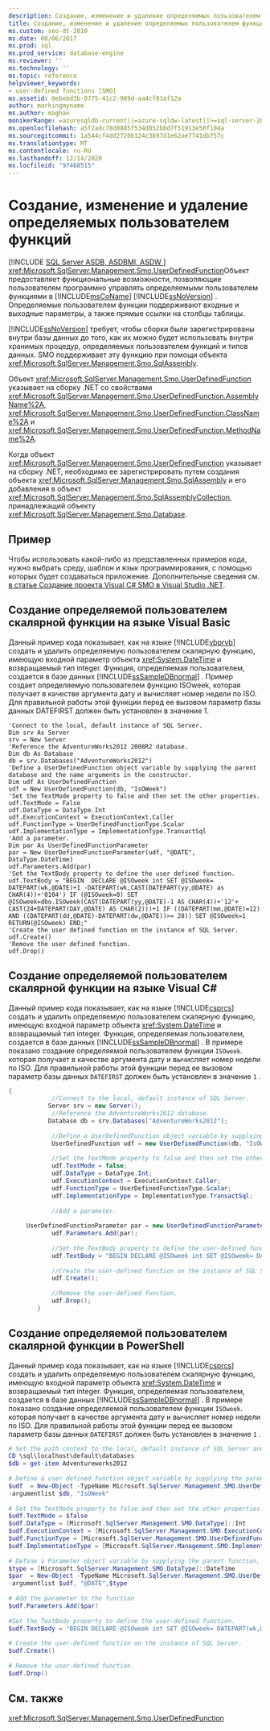 ```yaml
---
description: Создание, изменение и удаление определяемых пользователем функций
title: Создание, изменение и удаление определяемых пользователем функций
ms.custom: seo-dt-2019
ms.date: 08/06/2017
ms.prod: sql
ms.prod_service: database-engine
ms.reviewer: ''
ms.technology: ''
ms.topic: reference
helpviewer_keywords:
- user-defined functions [SMO]
ms.assetid: 0ebebd3b-0775-41c2-989d-aa4cf81af12a
author: markingmyname
ms.author: maghan
monikerRange: =azuresqldb-current||=azure-sqldw-latest||>=sql-server-2016||>=sql-server-linux-2017||=azuresqldb-mi-current
ms.openlocfilehash: a5f2adc78d8885f534d852b8d7f51913e50f104a
ms.sourcegitcommit: 1a544cf4dd2720b124c3697d1e62ae7741db757c
ms.translationtype: MT
ms.contentlocale: ru-RU
ms.lasthandoff: 12/14/2020
ms.locfileid: "97468515"
---
```

# <a name="creating-altering-and-removing-user-defined-functions"></a>Создание, изменение и удаление определяемых пользователем функций
[!INCLUDE [SQL Server ASDB, ASDBMI, ASDW ](../../../includes/applies-to-version/sql-asdb-asdbmi-asa.md)]
  <xref:Microsoft.SqlServer.Management.Smo.UserDefinedFunction>Объект предоставляет функциональные возможности, позволяющие пользователям программно управлять определяемыми пользователем функциями в [!INCLUDE[msCoName](../../../includes/msconame-md.md)] [!INCLUDE[ssNoVersion](../../../includes/ssnoversion-md.md)] . Определяемые пользователем функции поддерживают входные и выходные параметры, а также прямые ссылки на столбцы таблицы.  
  
 [!INCLUDE[ssNoVersion](../../../includes/ssnoversion-md.md)] требует, чтобы сборки были зарегистрированы внутри базы данных до того, как их можно будет использовать внутри хранимых процедур, определяемых пользователем функций и типов данных. SMO поддерживает эту функцию при помощи объекта <xref:Microsoft.SqlServer.Management.Smo.SqlAssembly>.  
  
 Объект <xref:Microsoft.SqlServer.Management.Smo.UserDefinedFunction> указывает на сборку .NET со свойствами <xref:Microsoft.SqlServer.Management.Smo.UserDefinedFunction.AssemblyName%2A>, <xref:Microsoft.SqlServer.Management.Smo.UserDefinedFunction.ClassName%2A> и <xref:Microsoft.SqlServer.Management.Smo.UserDefinedFunction.MethodName%2A>.  
  
 Когда объект <xref:Microsoft.SqlServer.Management.Smo.UserDefinedFunction> указывает на сборку .NET, необходимо ее зарегистрировать путем создания объекта <xref:Microsoft.SqlServer.Management.Smo.SqlAssembly> и его добавления в объект <xref:Microsoft.SqlServer.Management.Smo.SqlAssemblyCollection>, принадлежащий объекту <xref:Microsoft.SqlServer.Management.Smo.Database>.  
  
## <a name="example"></a>Пример  
 Чтобы использовать какой-либо из представленных примеров кода, нужно выбрать среду, шаблон и язык программирования, с помощью которых будет создаваться приложение. Дополнительные сведения см. [в статье Создание проекта Visual C&#35; SMO в Visual Studio .NET](../../../relational-databases/server-management-objects-smo/how-to-create-a-visual-csharp-smo-project-in-visual-studio-net.md).  
  
## <a name="creating-a-scalar-user-defined-function-in-visual-basic"></a>Создание определяемой пользователем скалярной функции на языке Visual Basic  
 Данный пример кода показывает, как на языке [!INCLUDE[vbprvb](../../../includes/vbprvb-md.md)] создать и удалить определяемую пользователем скалярную функцию, имеющую входной параметр объекта <xref:System.DateTime> и возвращаемый тип integer. Функция, определяемая пользователем, создается в базе данных [!INCLUDE[ssSampleDBnormal](../../../includes/sssampledbnormal-md.md)] . Пример создает определяемую пользователем функцию ISOweek, которая получает в качестве аргумента дату и вычисляет номер недели по ISO. Для правильной работы этой функции перед ее вызовом параметр базы данных DATEFIRST должен быть установлен в значение 1.  
  
```VBNET
'Connect to the local, default instance of SQL Server.
Dim srv As Server
srv = New Server
'Reference the AdventureWorks2012 2008R2 database.
Dim db As Database
db = srv.Databases("AdventureWorks2012")
'Define a UserDefinedFunction object variable by supplying the parent database and the name arguments in the constructor.
Dim udf As UserDefinedFunction
udf = New UserDefinedFunction(db, "IsOWeek")
'Set the TextMode property to false and then set the other properties.
udf.TextMode = False
udf.DataType = DataType.Int
udf.ExecutionContext = ExecutionContext.Caller
udf.FunctionType = UserDefinedFunctionType.Scalar
udf.ImplementationType = ImplementationType.TransactSql
'Add a parameter.
Dim par As UserDefinedFunctionParameter
par = New UserDefinedFunctionParameter(udf, "@DATE", DataType.DateTime)
udf.Parameters.Add(par)
'Set the TextBody property to define the user defined function.
udf.TextBody = "BEGIN  DECLARE @ISOweek int SET @ISOweek= DATEPART(wk,@DATE)+1 -DATEPART(wk,CAST(DATEPART(yy,@DATE) as CHAR(4))+'0104') IF (@ISOweek=0) SET @ISOweek=dbo.ISOweek(CAST(DATEPART(yy,@DATE)-1 AS CHAR(4))+'12'+ CAST(24+DATEPART(DAY,@DATE) AS CHAR(2)))+1 IF ((DATEPART(mm,@DATE)=12) AND ((DATEPART(dd,@DATE)-DATEPART(dw,@DATE))>= 28)) SET @ISOweek=1 RETURN(@ISOweek) END;"
'Create the user defined function on the instance of SQL Server.
udf.Create()
'Remove the user defined function.
udf.Drop()
``` 
  
## <a name="creating-a-scalar-user-defined-function-in-visual-c"></a>Создание определяемой пользователем скалярной функции на языке Visual C#  
 Данный пример кода показывает, как на языке [!INCLUDE[csprcs](../../../includes/csprcs-md.md)] создать и удалить определяемую пользователем скалярную функцию, имеющую входной параметр объекта <xref:System.DateTime> и возвращаемый тип integer. Функция, определяемая пользователем, создается в базе данных [!INCLUDE[ssSampleDBnormal](../../../includes/sssampledbnormal-md.md)] . В примере показано создание определяемой пользователем функции `ISOweek`. которая получает в качестве аргумента дату и вычисляет номер недели по ISO. Для правильной работы этой функции перед ее вызовом параметр базы данных `DATEFIRST` должен быть установлен в значение `1` .  
  
```csharp  
{  
            //Connect to the local, default instance of SQL Server.   
           Server srv = new Server();  
            //Reference the AdventureWorks2012 database.   
           Database db = srv.Databases["AdventureWorks2012"];  
  
            //Define a UserDefinedFunction object variable by supplying the parent database and the name arguments in the constructor.   
            UserDefinedFunction udf = new UserDefinedFunction(db, "IsOWeek");  
  
            //Set the TextMode property to false and then set the other properties.   
            udf.TextMode = false;  
            udf.DataType = DataType.Int;  
            udf.ExecutionContext = ExecutionContext.Caller;  
            udf.FunctionType = UserDefinedFunctionType.Scalar;  
            udf.ImplementationType = ImplementationType.TransactSql;  
  
            //Add a parameter.   
  
     UserDefinedFunctionParameter par = new UserDefinedFunctionParameter(udf, "@DATE", DataType.DateTime);  
            udf.Parameters.Add(par);  
  
            //Set the TextBody property to define the user-defined function.   
            udf.TextBody = "BEGIN DECLARE @ISOweek int SET @ISOweek= DATEPART(wk,@DATE)+1 -DATEPART(wk,CAST(DATEPART(yy,@DATE) as CHAR(4))+'0104') IF (@ISOweek=0) SET @ISOweek=dbo.ISOweek(CAST(DATEPART(yy,@DATE)-1 AS CHAR(4))+'12'+ CAST(24+DATEPART(DAY,@DATE) AS CHAR(2)))+1 IF ((DATEPART(mm,@DATE)=12) AND ((DATEPART(dd,@DATE)-DATEPART(dw,@DATE))>= 28)) SET @ISOweek=1 RETURN(@ISOweek) END;";  
  
            //Create the user-defined function on the instance of SQL Server.   
            udf.Create();  
  
            //Remove the user-defined function.   
            udf.Drop();  
        }  
```  
  
## <a name="creating-a-scalar-user-defined-function-in-powershell"></a>Создание определяемой пользователем скалярной функции в PowerShell  
 Данный пример кода показывает, как на языке [!INCLUDE[csprcs](../../../includes/csprcs-md.md)] создать и удалить определяемую пользователем скалярную функцию, имеющую входной параметр объекта <xref:System.DateTime> и возвращаемый тип integer. Функция, определяемая пользователем, создается в базе данных [!INCLUDE[ssSampleDBnormal](../../../includes/sssampledbnormal-md.md)] . В примере показано создание определяемой пользователем функции `ISOweek`. которая получает в качестве аргумента дату и вычисляет номер недели по ISO. Для правильной работы этой функции перед ее вызовом параметр базы данных `DATEFIRST` должен быть установлен в значение `1` .  
  
```powershell   
# Set the path context to the local, default instance of SQL Server and get a reference to AdventureWorks2012  
CD \sql\localhost\default\databases  
$db = get-item Adventureworks2012  
  
# Define a user defined function object variable by supplying the parent database and name arguments in the constructor.   
$udf  = New-Object -TypeName Microsoft.SqlServer.Management.SMO.UserDefinedFunction `  
-argumentlist $db, "IsOWeek"  
  
# Set the TextMode property to false and then set the other properties.   
$udf.TextMode = $false  
$udf.DataType = [Microsoft.SqlServer.Management.SMO.DataType]::Int   
$udf.ExecutionContext = [Microsoft.SqlServer.Management.SMO.ExecutionContext]::Caller  
$udf.FunctionType = [Microsoft.SqlServer.Management.SMO.UserDefinedFunctionType]::Scalar  
$udf.ImplementationType = [Microsoft.SqlServer.Management.SMO.ImplementationType]::TransactSql  
  
# Define a Parameter object variable by supplying the parent function, name and type arguments in the constructor.  
$type = [Microsoft.SqlServer.Management.SMO.DataType]::DateTime  
$par  = New-Object -TypeName Microsoft.SqlServer.Management.SMO.UserDefinedFunctionParameter `  
-argumentlist $udf, "@DATE",$type  
  
# Add the parameter to the function  
$udf.Parameters.Add($par)  
  
#Set the TextBody property to define the user-defined function.   
$udf.TextBody = "BEGIN DECLARE @ISOweek int SET @ISOweek= DATEPART(wk,@DATE)+1 -DATEPART(wk,CAST(DATEPART(yy,@DATE) as CHAR(4))+'0104') IF (@ISOweek=0) SET @ISOweek=dbo.ISOweek(CAST(DATEPART(yy,@DATE)-1 AS CHAR(4))+'12'+ CAST(24+DATEPART(DAY,@DATE) AS CHAR(2)))+1 IF ((DATEPART(mm,@DATE)=12) AND ((DATEPART(dd,@DATE)-DATEPART(dw,@DATE))>= 28)) SET @ISOweek=1 RETURN(@ISOweek) END;"  
  
# Create the user-defined function on the instance of SQL Server.   
$udf.Create()  
  
# Remove the user-defined function.   
$udf.Drop()  
```  
  
## <a name="see-also"></a>См. также  
 <xref:Microsoft.SqlServer.Management.Smo.UserDefinedFunction>  
  
  
